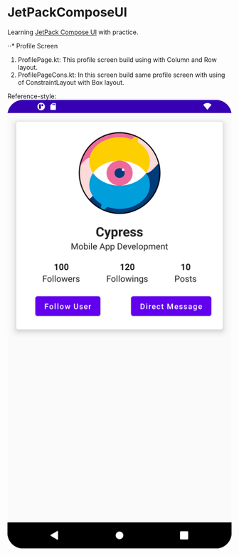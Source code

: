 # JetPackComposeUI
Learning [JetPack Compose UI](https://developer.android.com/jetpack/compose/tutorial) with practice.

⋅⋅* Profile Screen
1. ProfilePage.kt: This profile screen build using with Column and Row layout.
2. ProfilePageCons.kt: In this screen build same profile screen with using of ConstraintLayout with Box layout. 

Reference-style:
![alt text][logo]

[logo]: https://github.com/hiralpatel/JetPackComposeUI/blob/main/screenshots/ProfilePage.png "Profile Screen UI"